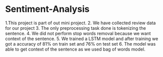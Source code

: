 # Sentiment-Analysis
1.This project is part of out mini project.
2. We have collected review data for our project
3. The only preprocessing task done is tokenizing the sentence. 
4. We did not perform stop words removal because we want context of the sentence.
5. We trained a LSTM model and after training we got a accuracy of 81% on train set and 76% on test set
6. The model was able to get context of the sentence as we used bag of words model.

